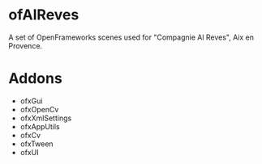 # ofAlReves
A set of OpenFrameworks scenes used for "Compagnie Al Reves", Aix en Provence.

# Addons
 - ofxGui
 - ofxOpenCv
 - ofxXmlSettings
 - ofxAppUtils
 - ofxCv
 - ofxTween
 - ofxUI
